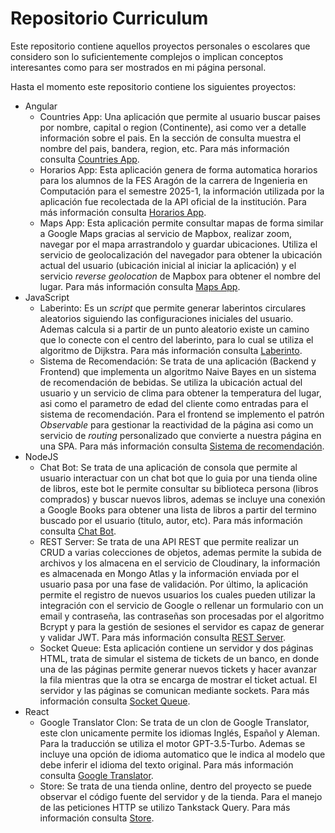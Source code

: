 # Repositorio Curriculum

Este repositorio contiene aquellos proyectos personales o escolares que considero son lo suficientemente complejos
o implican conceptos interesantes como para ser mostrados en mi página personal.

Hasta el momento este repositorio contiene los siguientes proyectos:

- Angular
  - Countries App: Una aplicación que permite al usuario buscar paises por nombre, capital o region (Continente), asi
    como ver a detalle información sobre el pais. En la sección de consulta muestra el nombre del pais, bandera,
    region, etc. Para más información consulta [Countries App](./Angular/CountriesApp/).
  - Horarios App: Esta aplicación genera de forma automatica horarios para los alumnos de la FES Aragón de la carrera
    de Ingenieria en Computación para el semestre 2025-1, la información utilizada por la aplicación fue recolectada
    de la API oficial de la institución. Para más información consulta [Horarios App](./Angular/HorariosApp/).
  - Maps App: Esta aplicación permite consultar mapas de forma similar a Google Maps gracias al servicio de Mapbox,
    realizar zoom, navegar por el mapa arrastrandolo y guardar ubicaciones. Utiliza el servicio de geolocalización del
    navegador para obtener la ubicación actual del usuario (ubicación inicial al iniciar la aplicación) y el servicio
    _reverse geolocation_ de Mapbox para obtener el nombre del lugar. Para más información
    consulta [Maps App](./Angular/MapsApp/).
- JavaScript
  - Laberinto: Es un _script_ que permite generar laberintos circulares aleatorios siguiendo las configuraciones iniciales
    del usuario. Ademas calcula si a partir de un punto aleatorio existe un camino que lo conecte con el centro del
    laberinto, para lo cual se utiliza el algoritmo de Dijkstra. Para más información consulta
    [Laberinto](./JavaScript/Laberinto/).
  - Sistema de Recomendación: Se trata de una aplicación (Backend y Frontend) que implementa un algoritmo Naive Bayes en
    un sistema de recomendación de bebidas. Se utiliza la ubicación actual del usuario y un servicio de clima para obtener
    la temperatura del lugar, asi como el parametro de edad del cliente como entradas para el sistema de recomendación.
    Para el frontend se implemento el patrón _Observable_ para gestionar la reactividad de la página asi como un servicio
    de _routing_ personalizado que convierte a nuestra página en una SPA. Para más información consulta
    [Sistema de recomendación](./JavaScript/SistemaRecomendacion/).
- NodeJS
  - Chat Bot: Se trata de una aplicación de consola que permite al usuario interactuar con un chat bot que lo guia por
    una tienda oline de libros, este bot le permite consultar su biblioteca persona (libros comprados) y buscar nuevos
    libros, ademas se incluye una conexión a Google Books para obtener una lista de libros a partir del termino
    buscado por el usuario (titulo, autor, etc). Para más información consulta [Chat Bot](./NodeJS/ChatBot/).
  - REST Server: Se trata de una API REST que permite realizar un CRUD a varias colecciones de objetos, ademas permite
    la subida de archivos y los almacena en el servicio de Cloudinary, la información es almacenada en Mongo Atlas y la
    información enviada por el usuario pasa por una fase de validación. Por último, la aplicación permite el registro
    de nuevos usuarios los cuales pueden utilizar la integración con el servicio de Google o rellenar un formulario
    con un email y contraseña, las contraseñas son procesadas por el algoritmo Bcrypt y para la gestión de sesiones el
    servidor es capaz de generar y validar JWT. Para más información consulta [REST Server](./NodeJS/REST_Server/).
  - Socket Queue: Esta aplicación contiene un servidor y dos páginas HTML, trata de simular el sistema de tickets de un
    banco, en donde una de las páginas permite generar nuevos tickets y hacer avanzar la fila mientras que la otra se
    encarga de mostrar el ticket actual. El servidor y las páginas se comunican mediante sockets. Para más
    información consulta [Socket Queue](./NodeJS/Socket_Queue/).
- React
  - Google Translator Clon: Se trata de un clon de Google Translator, este clon unicamente permite los idiomas Inglés,
    Español y Aleman. Para la traducción se utiliza el motor GPT-3.5-Turbo. Ademas se incluye una opción de idioma
    automatico que le indica al modelo que debe inferir el idioma del texto original. Para más información
    consulta [Google Translator](./React/Google_Translator/).
  - Store: Se trata de una tienda online, dentro del proyecto se puede observar el código fuente del servidor y de la
    tienda. Para el manejo de las peticiones HTTP se utilizo Tankstack Query. Para más información consulta
    [Store](./React/Store/).
